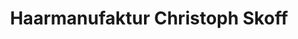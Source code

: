 ---
title: "Haarmanufaktur Christoph Skoff"
url: /graz/haarmanufaktur-christoph-skoff/
shop: Friseur
---